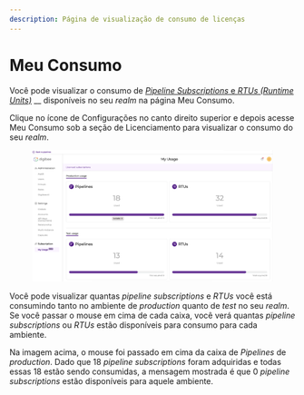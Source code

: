 ```yaml
---
description: Página de visualização de consumo de licenças
---
```


# Meu Consumo

Você pode visualizar o consumo de [_Pipeline Subscriptions_ e _RTUs (Runtime Units)_](https://docs.digibee.com/documentation/v/pt-br/geral/modelo-baseado-em-subscription) __ disponíveis no seu _realm_ na página Meu Consumo.

Clique no ícone de Configurações no canto direito superior e depois acesse Meu Consumo sob a seção de Licenciamento para visualizar o consumo do seu _realm_.

<figure><img src="../.gitbook/assets/image (5).png" alt=""><figcaption></figcaption></figure>

Você pode visualizar quantas _pipeline subscriptions_ e _RTUs_ você está consumindo tanto no ambiente de _production_ quanto de _test_ no seu _realm_. Se você passar o mouse em cima de cada caixa, você verá quantas _pipeline subscriptions_ ou _RTUs_ estão disponíveis para consumo para cada ambiente.

Na imagem acima, o mouse foi passado em cima da caixa de _Pipelines_ de _production_. Dado que 18 _pipeline subscriptions_ foram adquiridas e todas essas 18 estão sendo consumidas, a mensagem mostrada é que 0 _pipeline subscriptions_ estão disponíveis para aquele ambiente.
